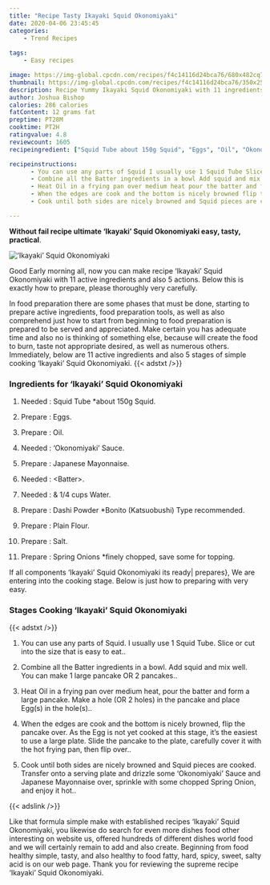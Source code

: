 ```yaml
---
title: "Recipe Tasty Ikayaki Squid Okonomiyaki"
date: 2020-04-06 23:45:45
categories:
    - Trend Recipes
    
tags:
    - Easy recipes

image: https://img-global.cpcdn.com/recipes/f4c14116d24bca76/680x482cq70/ikayaki-squid-okonomiyaki-recipe-main-photo.jpg
thumbnail: https://img-global.cpcdn.com/recipes/f4c14116d24bca76/350x250cq70/ikayaki-squid-okonomiyaki-recipe-main-photo.jpg
description: Recipe Yummy Ikayaki Squid Okonomiyaki with 11 ingredients and 5 stages of easy cooking.
author: Joshua Bishop
calories: 286 calories
fatContent: 12 grams fat
preptime: PT28M
cooktime: PT2H
ratingvalue: 4.8
reviewcount: 1605
recipeingredient: ["Squid Tube about 150g Squid", "Eggs", "Oil", "Okonomiyaki Sauce", "Japanese Mayonnaise", "Batter", " 14 cups Water", "Dashi Powder Bonito Katsuobushi Type recommended", "Plain Flour", "Salt", "Spring Onions finely chopped save some for topping"]

recipeinstructions: 
      - You can use any parts of Squid I usually use 1 Squid Tube Slice or cut into the size that is easy to eat 
      - Combine all the Batter ingredients in a bowl Add squid and mix well You can make 1 large pancake OR 2 pancakes 
      - Heat Oil in a frying pan over medium heat pour the batter and form a large pancake Make a hole OR 2 holes in the pancake and place Eggs in the holes 
      - When the edges are cook and the bottom is nicely browned flip the pancake over As the Egg is not yet cooked at this stage its the easiest to use a large plate Slide the pancake to the plate carefully cover it with the hot frying pan then flip over 
      - Cook until both sides are nicely browned and Squid pieces are cooked Transfer onto a serving plate and drizzle some Okonomiyaki Sauce and Japanese Mayonnaise over sprinkle with some chopped Spring Onion and enjoy it hot

---
```




**Without fail recipe ultimate ‘Ikayaki’ Squid Okonomiyaki easy, tasty, practical**. 


![‘Ikayaki’ Squid Okonomiyaki](https://img-global.cpcdn.com/recipes/f4c14116d24bca76/680x482cq70/ikayaki-squid-okonomiyaki-recipe-main-photo.jpg "‘Ikayaki’ Squid Okonomiyaki")




Good Early morning all, now you can make recipe ‘Ikayaki’ Squid Okonomiyaki with 11 active ingredients and also 5 actions. Below this is exactly how to prepare, please thoroughly very carefully.

In food preparation there are some phases that must be done, starting to prepare active ingredients, food preparation tools, as well as also comprehend just how to start from beginning to food preparation is prepared to be served and appreciated. Make certain you has adequate time and also no is thinking of something else, because will create the food to burn, taste not appropriate desired, as well as numerous others. Immediately, below are 11 active ingredients and also 5 stages of simple cooking ‘Ikayaki’ Squid Okonomiyaki.
{{< adstxt />}}

### Ingredients for ‘Ikayaki’ Squid Okonomiyaki


1. Needed  : Squid Tube *about 150g Squid.

1. Prepare  : Eggs.

1. Prepare  : Oil.

1. Needed  : ‘Okonomiyaki’ Sauce.

1. Prepare  : Japanese Mayonnaise.

1. Needed  : &lt;Batter&gt;.

1. Needed  : &amp; 1/4 cups Water.

1. Prepare  : Dashi Powder *Bonito (Katsuobushi) Type recommended.

1. Prepare  : Plain Flour.

1. Prepare  : Salt.

1. Prepare  : Spring Onions *finely chopped, save some for topping.



If all components ‘Ikayaki’ Squid Okonomiyaki its ready| prepares}, We are entering into the cooking stage. Below is just how to preparing with very easy.

### Stages Cooking ‘Ikayaki’ Squid Okonomiyaki

{{< adstxt />}}


1. You can use any parts of Squid. I usually use 1 Squid Tube. Slice or cut into the size that is easy to eat..



1. Combine all the Batter ingredients in a bowl. Add squid and mix well. You can make 1 large pancake OR 2 pancakes..



1. Heat Oil in a frying pan over medium heat, pour the batter and form a large pancake. Make a hole (OR 2 holes) in the pancake and place Egg(s) in the hole(s)..



1. When the edges are cook and the bottom is nicely browned, flip the pancake over. As the Egg is not yet cooked at this stage, it’s the easiest to use a large plate. Slide the pancake to the plate, carefully cover it with the hot frying pan, then flip over..



1. Cook until both sides are nicely browned and Squid pieces are cooked. Transfer onto a serving plate and drizzle some ‘Okonomiyaki’ Sauce and Japanese Mayonnaise over, sprinkle with some chopped Spring Onion, and enjoy it hot..





{{< adslink />}}

Like that formula simple make with established recipes ‘Ikayaki’ Squid Okonomiyaki, you likewise do search for even more dishes food other interesting on website us, offered hundreds of different dishes world food and we will certainly remain to add and also create. Beginning from food healthy simple, tasty, and also healthy to food fatty, hard, spicy, sweet, salty acid is on our web page. Thank you for reviewing the supreme recipe ‘Ikayaki’ Squid Okonomiyaki.
